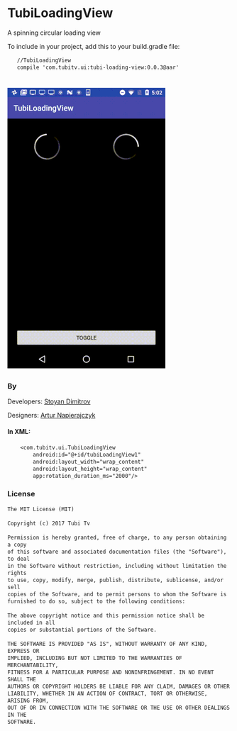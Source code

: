# TubiLoadingView
A spinning circular loading view

To include in your project, add this to your build.gradle file:

```
   //TubiLoadingView
   compile 'com.tubitv.ui:tubi-loading-view:0.0.3@aar'
```
![Image](app/src/main/res/raw/github_img.gif)
========
### By
Developers:
         [Stoyan Dimitrov](https://github.com/StoyanD)

Designers: 
         [Artur Napierajczyk](https://www.behance.net/napierajczyk)


#### In XML:

```
    <com.tubitv.ui.TubiLoadingView
        android:id="@+id/tubiLoadingView1"
        android:layout_width="wrap_content"
        android:layout_height="wrap_content"
        app:rotation_duration_ms="2000"/>
```

### License

```
The MIT License (MIT)

Copyright (c) 2017 Tubi Tv

Permission is hereby granted, free of charge, to any person obtaining a copy
of this software and associated documentation files (the "Software"), to deal
in the Software without restriction, including without limitation the rights
to use, copy, modify, merge, publish, distribute, sublicense, and/or sell
copies of the Software, and to permit persons to whom the Software is
furnished to do so, subject to the following conditions:

The above copyright notice and this permission notice shall be included in all
copies or substantial portions of the Software.

THE SOFTWARE IS PROVIDED "AS IS", WITHOUT WARRANTY OF ANY KIND, EXPRESS OR
IMPLIED, INCLUDING BUT NOT LIMITED TO THE WARRANTIES OF MERCHANTABILITY,
FITNESS FOR A PARTICULAR PURPOSE AND NONINFRINGEMENT. IN NO EVENT SHALL THE
AUTHORS OR COPYRIGHT HOLDERS BE LIABLE FOR ANY CLAIM, DAMAGES OR OTHER
LIABILITY, WHETHER IN AN ACTION OF CONTRACT, TORT OR OTHERWISE, ARISING FROM,
OUT OF OR IN CONNECTION WITH THE SOFTWARE OR THE USE OR OTHER DEALINGS IN THE
SOFTWARE.
```